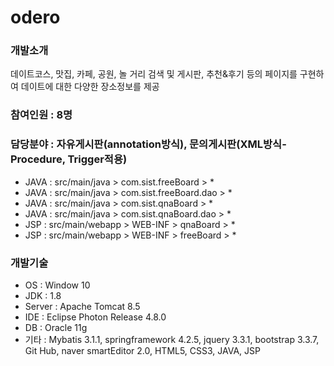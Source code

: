 # odero

### 개발소개
데이트코스, 맛집, 카페, 공원, 놀 거리 검색 및 게시판, 추천&후기 등의 페이지를 구현하여 데이트에 대한 다양한 장소정보를 제공

### 참여인원 : 8명

### 담당분야 : 자유게시판(annotation방식), 문의게시판(XML방식-Procedure, Trigger적용)
+ JAVA : src/main/java > com.sist.freeBoard > *
+ JAVA : src/main/java > com.sist.freeBoard.dao > *
+ JAVA : src/main/java > com.sist.qnaBoard > *
+ JAVA : src/main/java > com.sist.qnaBoard.dao > *
+ JSP : src/main/webapp > WEB-INF > qnaBoard > *
+ JSP : src/main/webapp > WEB-INF > freeBoard > *
### 개발기술
+ OS : Window 10
+ JDK : 1.8
+ Server : Apache Tomcat 8.5
+ IDE : Eclipse Photon Release 4.8.0
+ DB : Oracle 11g
+ 기타 : Mybatis 3.1.1, springframework 4.2.5, jquery 3.3.1, bootstrap 3.3.7, Git Hub, naver smartEditor 2.0, HTML5, CSS3, JAVA, JSP
